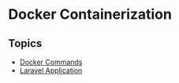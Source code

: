 # Docker Containerization

## Topics

- [Docker Commands](docker-commands.md)
- [Laravel Application](laravel-application-container.md)
